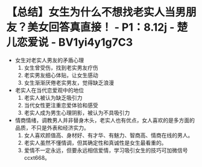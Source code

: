# 【总结】女生为什么不想找老实人当男朋友？美女回答真直接！ - P1：8.12j - 楚儿恋爱说 - BV1yi4y1g7C3

-   女生对老实人男友的矛盾心理
    1.  女生曾受伤，找到老实男友疗伤
    2.  老实男友细心体贴，让女生感动
    3.  女生渐渐厌倦老实男友，觉得缺乏浪漫
-   老实人在当代恋爱观中的地位
    1.  老实人被认为缺乏吸引力
    2.  当代女性更注重恋爱体验和感受
    3.  老实人成为男生心理阴影，被认为不具吸引力
-   情商情绪，调教男人并非替身木头，老实人也有优点，女人喜欢的是多方面的品质，不只是外表和经济实力。
    1.  女人喜欢颜值高、身材好、有才华、有魅力、智商高、情商在线的男人。
    2.  老实人虽然不懂情调，但其确定性和真诚性是女生最看重的。
    3.  爱情不一定永远，但要永远相信爱情，学习吸引女生的技巧可加微信号ccxt668。